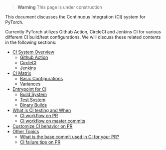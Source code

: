 > **Warning** This page is under construction

This document discusses the Continuous Integration (CI) system for PyTorch. 

Currently PyTorch utilizes Github Action, CircleCI and Jenkins CI for various different CI build/test configurations. We will discuss these related contents in the following sections:

- [CI System Overview](#overview)
  - [Github Action](#github-action)
  - [CircleCI](#circleci)
  - [Jenkins](#jenkins)
- [CI Matrix](#ci-matrix)
  - [Basic Configurations](#basic-configurations)
  - [Variances](#configuration-variances)
- [Entrypoint for CI](#ci-entry-point)
  - [Build System](#ci-build)
  - [Test System](#ci-test)
  - [Binary Builds](#ci-binary)
- [What is CI testing and When](#ci-what-and-when)
  - [CI workflow on PR](#ci-on-pr)
  - [CI workflow on master commits](#ci-on-master-commits)
- [Customize CI behavior on PR](#customize-ci-on-pr)
- [Other Topics](#other-topics)
  - [What is the base commit used in CI for your PR?](#which-commit-is-used-in-ci)
  - [CI failure tips on PR](#ci-failure-tips)



